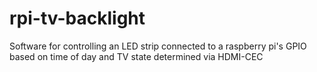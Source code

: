 # rpi-tv-backlight
Software for controlling an LED strip connected to a raspberry pi's GPIO based on time of day and TV state determined via HDMI-CEC
